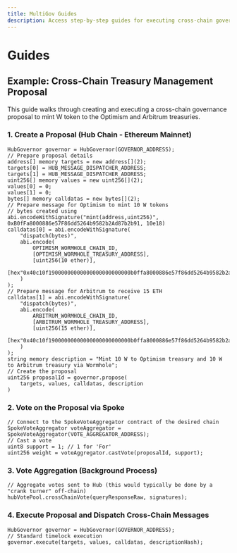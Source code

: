 ```yaml
---
title: MultiGov Guides
description: Access step-by-step guides for executing cross-chain governance actions, including treasury management proposals with MultiGov and Wormhole.
---
```


# Guides

## Example: Cross-Chain Treasury Management Proposal

This guide walks through creating and executing a cross-chain governance proposal to mint W token to the Optimism and Arbitrum treasuries.

### 1. Create a Proposal (Hub Chain - Ethereum Mainnet)

```solidity
HubGovernor governor = HubGovernor(GOVERNOR_ADDRESS);
// Prepare proposal details
address[] memory targets = new address[](2);
targets[0] = HUB_MESSAGE_DISPATCHER_ADDRESS;
targets[1] = HUB_MESSAGE_DISPATCHER_ADDRESS;
uint256[] memory values = new uint256[](2);
values[0] = 0;
values[1] = 0;
bytes[] memory calldatas = new bytes[](2);
// Prepare message for Optimism to mint 10 W tokens
// bytes created using abi.encodeWithSignature("mint(address,uint256)", 0xB0fFa8000886e57F86dd5264b9582b2Ad87b2b91, 10e18)
calldatas[0] = abi.encodeWithSignature(
    "dispatch(bytes)", 
    abi.encode(
        OPTIMISM_WORMHOLE_CHAIN_ID,
        [OPTIMISM_WORMHOLE_TREASURY_ADDRESS],
        [uint256(10 ether)],
        [hex"0x40c10f19000000000000000000000000b0ffa8000886e57f86dd5264b9582b2ad87b2b910000000000000000000000000000000000000000000000008ac7230489e8000000000000000000000000000000000000000000000000000000000000"] 
    )
);
// Prepare message for Arbitrum to receive 15 ETH
calldatas[1] = abi.encodeWithSignature(
    "dispatch(bytes)", 
    abi.encode(
        ARBITRUM_WORMHOLE_CHAIN_ID,
        [ARBITRUM_WORMHOLE_TREASURY_ADDRESS],
        [uint256(15 ether)],
        [hex"0x40c10f19000000000000000000000000b0ffa8000886e57f86dd5264b9582b2ad87b2b910000000000000000000000000000000000000000000000008ac7230489e8000000000000000000000000000000000000000000000000000000000000"] 
    )
);
string memory description = "Mint 10 W to Optimism treasury and 10 W to Arbitrum treasury via Wormhole";
// Create the proposal
uint256 proposalId = governor.propose(
    targets, values, calldatas, description
)
```

### 2. Vote on the Proposal via Spoke

```solidity
// Connect to the SpokeVoteAggregator contract of the desired chain
SpokeVoteAggregator voteAggregator = SpokeVoteAggregator(VOTE_AGGREGATOR_ADDRESS);
// Cast a vote
uint8 support = 1; // 1 for 'For'
uint256 weight = voteAggregator.castVote(proposalId, support);
```

### 3. Vote Aggregation (Background Process)

```solidity
// Aggregate votes sent to Hub (this would typically be done by a "crank turner" off-chain)
hubVotePool.crossChainVote(queryResponseRaw, signatures);
```

### 4. Execute Proposal and Dispatch Cross-Chain Messages

```solidity
HubGovernor governor = HubGovernor(GOVERNOR_ADDRESS);
// Standard timelock execution
governor.execute(targets, values, calldatas, descriptionHash);
```